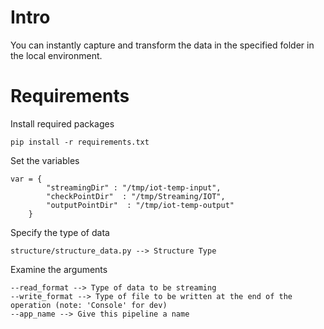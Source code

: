 # Intro

You can instantly capture and transform the data in the specified folder in the local environment.

# Requirements

Install required packages
```
pip install -r requirements.txt
```

Set the variables
```
var = {
        "streamingDir" : "/tmp/iot-temp-input",
        "checkPointDir"  : "/tmp/Streaming/IOT",
        "outputPointDir"  : "/tmp/iot-temp-output"
    }
```
Specify the type of data
```
structure/structure_data.py --> Structure Type
```

Examine the arguments
```
--read_format --> Type of data to be streaming
--write_format --> Type of file to be written at the end of the operation (note: 'Console' for dev)
--app_name --> Give this pipeline a name
```

